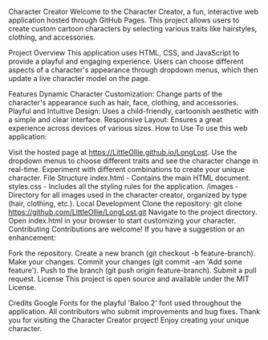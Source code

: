 Character Creator
Welcome to the Character Creator, a fun, interactive web application hosted through GitHub Pages. This project allows users to create custom cartoon characters by selecting various traits like hairstyles, clothing, and accessories.

Project Overview
This application uses HTML, CSS, and JavaScript to provide a playful and engaging experience. Users can choose different aspects of a character's appearance through dropdown menus, which then update a live character model on the page.

Features
Dynamic Character Customization: Change parts of the character's appearance such as hair, face, clothing, and accessories.
Playful and Intuitive Design: Uses a child-friendly, cartoonish aesthetic with a simple and clear interface.
Responsive Layout: Ensures a great experience across devices of various sizes.
How to Use
To use this web application:

Visit the hosted page at https://LittleOllie.github.io/LongLost.
Use the dropdown menus to choose different traits and see the character change in real-time.
Experiment with different combinations to create your unique character.
File Structure
index.html - Contains the main HTML document.
styles.css - Includes all the styling rules for the application.
/images - Directory for all images used in the character creator, organized by type (hair, clothing, etc.).
Local Development
Clone the repository: git clone https://github.com/LittleOllie/LongLost.git
Navigate to the project directory.
Open index.html in your browser to start customizing your character.
Contributing
Contributions are welcome! If you have a suggestion or an enhancement:

Fork the repository.
Create a new branch (git checkout -b feature-branch).
Make your changes.
Commit your changes (git commit -am 'Add some feature').
Push to the branch (git push origin feature-branch).
Submit a pull request.
License
This project is open source and available under the MIT License.

Credits
Google Fonts for the playful 'Baloo 2' font used throughout the application.
All contributors who submit improvements and bug fixes.
Thank you for visiting the Character Creator project! Enjoy creating your unique character.
